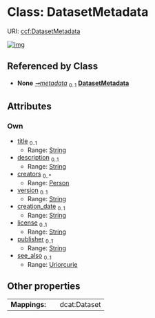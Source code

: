 
# Class: DatasetMetadata




URI: [ccf:DatasetMetadata](http://purl.org/ccf/DatasetMetadata)


[![img](https://yuml.me/diagram/nofunky;dir:TB/class/[Person],[Person]<creators%200..*-++[DatasetMetadata&#124;title:string%20%3F;description:string%20%3F;version:string%20%3F;creation_date:string%20%3F;license:string%20%3F;publisher:string%20%3F;see_also:uriorcurie%20%3F],[Container]++-%20metadata%200..1>[DatasetMetadata],[Container])](https://yuml.me/diagram/nofunky;dir:TB/class/[Person],[Person]<creators%200..*-++[DatasetMetadata&#124;title:string%20%3F;description:string%20%3F;version:string%20%3F;creation_date:string%20%3F;license:string%20%3F;publisher:string%20%3F;see_also:uriorcurie%20%3F],[Container]++-%20metadata%200..1>[DatasetMetadata],[Container])

## Referenced by Class

 *  **None** *[➞metadata](container__metadata.md)*  <sub>0..1</sub>  **[DatasetMetadata](DatasetMetadata.md)**

## Attributes


### Own

 * [title](title.md)  <sub>0..1</sub>
     * Range: [String](types/String.md)
 * [description](description.md)  <sub>0..1</sub>
     * Range: [String](types/String.md)
 * [creators](creators.md)  <sub>0..\*</sub>
     * Range: [Person](Person.md)
 * [version](version.md)  <sub>0..1</sub>
     * Range: [String](types/String.md)
 * [creation_date](creation_date.md)  <sub>0..1</sub>
     * Range: [String](types/String.md)
 * [license](license.md)  <sub>0..1</sub>
     * Range: [String](types/String.md)
 * [publisher](publisher.md)  <sub>0..1</sub>
     * Range: [String](types/String.md)
 * [see_also](see_also.md)  <sub>0..1</sub>
     * Range: [Uriorcurie](types/Uriorcurie.md)

## Other properties

|  |  |  |
| --- | --- | --- |
| **Mappings:** | | dcat:Dataset |

